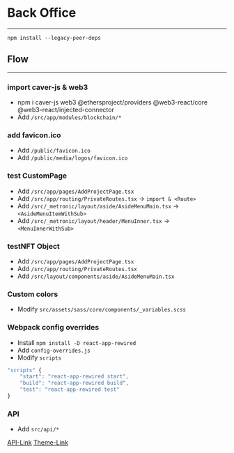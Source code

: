 # Back Office

---

```
npm install --legacy-peer-deps
```

## Flow

---

### import caver-js & web3

- npm i caver-js web3 @ethersproject/providers @web3-react/core @web3-react/injected-connector
- Add `/src/app/modules/blockchain/*`

### add favicon.ico

- Add `/public/favicon.ico`
- Add `/public/media/logos/favicon.ico`

### test CustomPage

- Add `/src/app/pages/AddProjectPage.tsx`
- Add `/src/app/routing/PrivateRoutes.tsx` -> `import & <Route>`
- Add `/src/_metronic/layout/aside/AsideMenuMain.tsx` -> `<AsideMenuItemWithSub>`
- Add `/src/_metronic/layout/header/MenuInner.tsx` -> `<MenuInnerWithSub>`

### testNFT Object

- Add `/src/app/pages/AddProjectPage.tsx`
- Add `/src/app/routing/PrivateRoutes.tsx`
- Add `/src/layout/components/aside/AsideMenuMain.tsx`

### Custom colors

- Modify `src/assets/sass/core/components/_variables.scss`

### Webpack config overrides

- Install `npm install -D react-app-rewired`
- Add `config-overrides.js`
- Modify `scripts`

```js
"scripts" {
    "start": "react-app-rewired start",
    "build": "react-app-rewired build",
    "test": "react-app-rewired test"
}
```

### API

- Add `src/api/*`

[API-Link](https://github.com/Metaoneer-Club/metaoneer-kgf2-backend/tree/master/src/routes)
[Theme-Link](https://themeforest.net/item/metronic-responsive-admin-dashboard-template/4021469)
